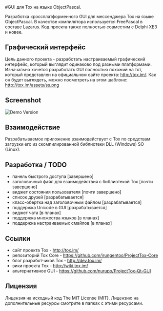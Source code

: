 #GUI для Tox на языке ObjectPascal.

Разработка кроссплатформенного GUI для мессенджера Tox на языке ObjectPascal. В качестве компилятора используется FreePascal в составе Lazarus. Код проекта также полностью совместим с Delphi XE3 и новее.

## Графический интерфейс
Цель данного проекта - разработать настраиваемый графический интерфейс, который выглядит одинаково под разными платформами. Изначально хочется разработать GUI полностью похожий на тот, который представлен на официальном сайте проекта: http://tox.im/. Как он будет выглядеть, можно посмотреть на этом шаблоне: http://tox.im/assets/ss.png

## Screenshot
![](http://i.imgur.com/1QL5Uul.png "Demo Version")

## Взаимодействие
Разрабатываемое приложение взаимодействует с Tox по средствам загрузки его из скомпилированной библиотеки DLL (Windows) SO (Linux).

## Разработка / TODO
* панель быстрого доступа [завершено]
* заголовочный файл для взаимодействия с библиотекой Tox [почти завершено]
* виджет состояния пользователя [почти завершено]
* список друзей [разрабатывается]
* класс-обертка над заголовочным файлом [разрабатывается]
* поддержка Unicode в GUI [разрабатывается]
* виджет чата [в планах]
* поддержка множества языков [в планах]
* поддержка настраиваемых смайлов [в планах]

## Ссылки
* сайт проекта Tox - http://tox.im/
* репозиторий Tox Core - https://github.com/irungentoo/ProjectTox-Core
* блог разработчиков Tox - http://dev.tox.im/
* вики проекта Tox - http://wiki.tox.im/
* альтернативное GUI - https://github.com/nurupo/ProjectTox-Qt-GUI

## Лицензия
Лицензия на исходный код The MIT License (MIT).
Лицензию на дополнительные ресурсы смотрите в папках с этими ресурсами.
